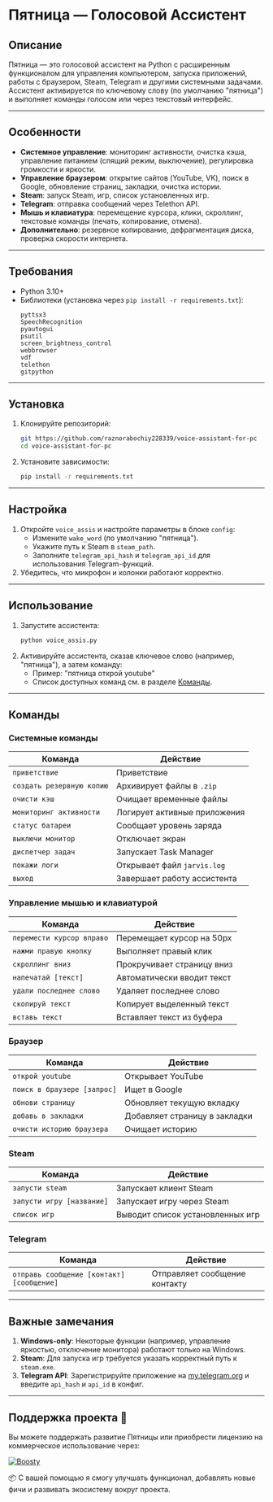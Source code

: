 # Пятница — Голосовой Ассистент

## Описание
Пятница — это голосовой ассистент на Python с расширенным функционалом для управления компьютером, запуска приложений, работы с браузером, Steam, Telegram и другими системными задачами. Ассистент активируется по ключевому слову (по умолчанию "пятница") и выполняет команды голосом или через текстовый интерфейс.

---

## Особенности
- **Системное управление**: мониторинг активности, очистка кэша, управление питанием (спящий режим, выключение), регулировка громкости и яркости.
- **Управление браузером**: открытие сайтов (YouTube, VK), поиск в Google, обновление страниц, закладки, очистка истории.
- **Steam**: запуск Steam, игр, список установленных игр.
- **Telegram**: отправка сообщений через Telethon API.
- **Мышь и клавиатура**: перемещение курсора, клики, скроллинг, текстовые команды (печать, копирование, отмена).
- **Дополнительно**: резервное копирование, дефрагментация диска, проверка скорости интернета.

---

## Требования
- Python 3.10+
- Библиотеки (установка через `pip install -r requirements.txt`):
  ```plaintext
  pyttsx3
  SpeechRecognition
  pyautogui
  psutil
  screen_brightness_control
  webbrowser
  vdf
  telethon
  gitpython
  ```

---

## Установка
1. Клонируйте репозиторий:
   ```bash
   git https://github.com/raznorabochiy228339/voice-assistant-for-pc
   cd voice-assistant-for-pc
   ```
2. Установите зависимости:
   ```bash
   pip install -r requirements.txt
   ```
---

## Настройка
1. Откройте `voice_assis` и настройте параметры в блоке `config`:
   - Измените `wake_word` (по умолчанию "пятница").
   - Укажите путь к Steam в `steam_path`.
   - Заполните `telegram_api_hash` и `telegram_api_id` для использования Telegram-функций.
2. Убедитесь, что микрофон и колонки работают корректно.

---

## Использование
1. Запустите ассистента:
   ```bash
   python voice_assis.py
   ```
2. Активируйте ассистента, сказав ключевое слово (например, "пятница"), а затем команду:
   - Пример: "пятница открой youtube"
   - Список доступных команд см. в разделе [Команды](#команды).

---

## Команды
### Системные команды
| Команда                     | Действие                          |
|-----------------------------|-----------------------------------|
| `приветствие`               | Приветствие                      |
| `создать резервную копию`   | Архивирует файлы в `.zip`        |
| `очисти кэш`                | Очищает временные файлы          |
| `мониторинг активности`     | Логирует активные приложения     |
| `статус батареи`            | Сообщает уровень заряда          |
| `выключи монитор`           | Отключает экран                  |
| `диспетчер задач`           | Запускает Task Manager           |
| `покажи логи`               | Открывает файл `jarvis.log`      |
| `выход`                     | Завершает работу ассистента      |

### Управление мышью и клавиатурой
| Команда                     | Действие                          |
|-----------------------------|-----------------------------------|
| `перемести курсор вправо`   | Перемещает курсор на 50px        |
| `нажми правую кнопку`       | Выполняет правый клик             |
| `скроллинг вниз`            | Прокручивает страницу вниз      |
| `напечатай [текст]`         | Автоматически вводит текст       |
| `удали последнее слово`    | Удаляет последнее слово          |
| `скопируй текст`            | Копирует выделенный текст        |
| `вставь текст`              | Вставляет текст из буфера        |

### Браузер
| Команда                     | Действие                          |
|-----------------------------|-----------------------------------|
| `открой youtube`            | Открывает YouTube                |
| `поиск в браузере [запрос]` | Ищет в Google                    |
| `обнови страницу`           | Обновляет текущую вкладку        |
| `добавь в закладки`         | Добавляет страницу в закладки    |
| `очисти историю браузера`   | Очищает историю                   |

### Steam
| Команда                     | Действие                          |
|-----------------------------|-----------------------------------|
| `запусти steam`             | Запускает клиент Steam           |
| `запусти игру [название]`   | Запускает игру через Steam       |
| `список игр`                | Выводит список установленных игр |

### Telegram
| Команда                     | Действие                          |
|-----------------------------|-----------------------------------|
| `отправь сообщение [контакт] [сообщение]` | Отправляет сообщение контакту |

---

## Важные замечания
1. **Windows-only**: Некоторые функции (например, управление яркостью, отключение монитора) работают только на Windows.
2. **Steam**: Для запуска игр требуется указать корректный путь к `steam.exe`.
3. **Telegram API**: Зарегистрируйте приложение на [my.telegram.org](https://my.telegram.org/) и введите `api_hash` и `api_id` в конфиг.

---

## Поддержка проекта 💸
Вы можете поддержать развитие Пятницы или приобрести лицензию на коммерческое использование через:

<a href="https://boosty.to/vash-login">
<img src="https://img.shields.io/badge/Поддержать%20на-Boosty-red?style=flat-square&logo=boosty" alt="Boosty">
</a>

📦 С вашей помощью я смогу улучшать функционал, добавлять новые фичи и развивать экосистему вокруг проекта. 